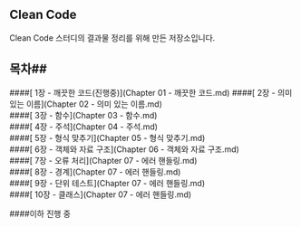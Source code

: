 ## Clean Code ##
Clean Code 스터디의 결과물 정리를 위해 만든 저장소입니다. 

## 목차##
####[ 1장 - 깨끗한 코드(진행중)](Chapter 01 - 깨끗한 코드.md)
####[ 2장 - 의미 있는 이름](Chapter 02 - 의미 있는 이름.md)  
####[ 3장 - 함수](Chapter 03 - 함수.md)  
####[ 4장 - 주석](Chapter 04 - 주석.md)  
####[ 5장 - 형식 맞추기](Chapter 05 - 형식 맞추기.md)  
####[ 6장 - 객체와 자료 구조](Chapter 06 - 객체와 자료 구조.md)  
####[ 7장 - 오류 처리](Chapter 07 - 에러 핸들링.md)  
####[ 8장 - 경계](Chapter 07 - 에러 핸들링.md)  
####[ 9장 - 단위 테스트](Chapter 07 - 에러 핸들링.md)  
####[ 10장 - 클래스](Chapter 07 - 에러 핸들링.md)  

####이하 진행 중
